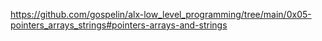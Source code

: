 https://github.com/gospelin/alx-low_level_programming/tree/main/0x05-pointers_arrays_strings#pointers-arrays-and-strings
